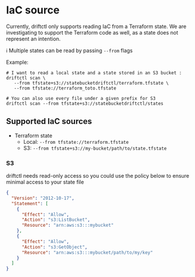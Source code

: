 # IaC source

Currently, driftctl only supports reading IaC from a Terraform state.
We are investigating to support the Terraform code as well, as a state does not represent an intention.

ℹ️ Multiple states can be read by passing `--from` flags

Example:
```shell
# I want to read a local state and a state stored in an S3 bucket :
driftctl scan \
   --from tfstate+s3://statebucketdriftctl/terraform.tfstate \
   --from tfstate://terraform_toto.tfstate

# You can also use every file under a given prefix for S3
driftctl scan --from tfstate+s3://statebucketdriftctl/states
```


## Supported IaC sources

* Terraform state
  * Local: `--from tfstate://terraform.tfstate`
  * S3: `--from tfstate+s3://my-bucket/path/to/state.tfstate`

### S3

driftctl needs read-only access so you could use the policy below to ensure minimal access to your state file

```json
{
  "Version": "2012-10-17",
  "Statement": [
    {
      "Effect": "Allow",
      "Action": "s3:ListBucket",
      "Resource": "arn:aws:s3:::mybucket"
    },
    {
      "Effect": "Allow",
      "Action": "s3:GetObject",
      "Resource": "arn:aws:s3:::mybucket/path/to/my/key"
    }
  ]
}
```
